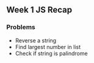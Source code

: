 ## Week 1 JS Recap

### Problems 
- Reverse a string
- Find largest number in list
- Check if string is palindrome
